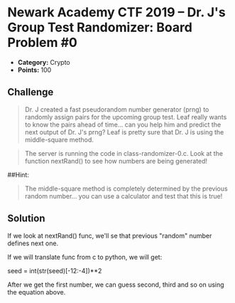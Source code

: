 # Newark Academy CTF 2019 – Dr. J's Group Test Randomizer: Board Problem #0

* **Category:** Crypto
* **Points:** 100

## Challenge

>Dr. J created a fast pseudorandom number generator (prng) to randomly assign pairs for the upcoming group test. Leaf really wants to know the pairs ahead of time... can you help him and predict the next output of Dr. J's prng? Leaf is pretty sure that Dr. J is using the middle-square method.

>The server is running the code in class-randomizer-0.c. Look at the function nextRand() to see how numbers are being generated!

##Hint:

>The middle-square method is completely determined by the previous random number... you can use a calculator and test that this is true!

## Solution

If we look at nextRand() func, we'll se that previous "random" number defines next one.

If we will translate func from c to python, we will get:

seed = int(str(seed)[-12:-4])**2

After we get the first number, we can guess second, third and so on using the equation above.